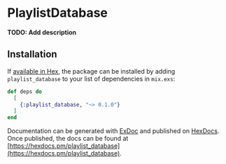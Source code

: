 # PlaylistDatabase

**TODO: Add description**

## Installation

If [available in Hex](https://hex.pm/docs/publish), the package can be installed
by adding `playlist_database` to your list of dependencies in `mix.exs`:

```elixir
def deps do
  [
    {:playlist_database, "~> 0.1.0"}
  ]
end
```

Documentation can be generated with [ExDoc](https://github.com/elixir-lang/ex_doc)
and published on [HexDocs](https://hexdocs.pm). Once published, the docs can
be found at [https://hexdocs.pm/playlist_database](https://hexdocs.pm/playlist_database).

